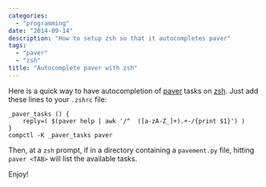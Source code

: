 ```yaml
---
categories:
  - "programming"
date: "2014-09-14"
description: "How to setup zsh so that it autocompletes paver"
tags:
  - "paver"
  - "zsh"
title: "Autocomplete paver with zsh"
---
```


Here is a quick way to have autocompletion of [paver][1] tasks on [zsh][2]. Just add these lines to your `.zshrc` file:

	_paver_tasks () {
		reply=( $(paver help | awk '/^  ([a-zA-Z_]+).+-/{print $1}') )
	}
	compctl -K _paver_tasks paver

Then, at a `zsh` prompt, if in a directory containing a `pavement.py` file, hitting `paver <TAB>` will list the available tasks.

Enjoy!

   [1]: http://paver.github.io/paver/
   [2]: http://www.zsh.org/
